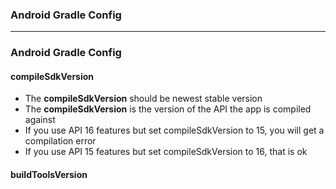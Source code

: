 
### Android Gradle Config


-----------------------------------------------------------------

### Android Gradle Config

#### compileSdkVersion

* The **compileSdkVersion** should be newest stable version 
* The **compileSdkVersion** is the version of the API the app is compiled against
* If you use API 16 features but set compileSdkVersion to 15, you will get a compilation error
* If you use API 15 features but set compileSdkVersion to 16, that is ok
  
#### buildToolsVersion
